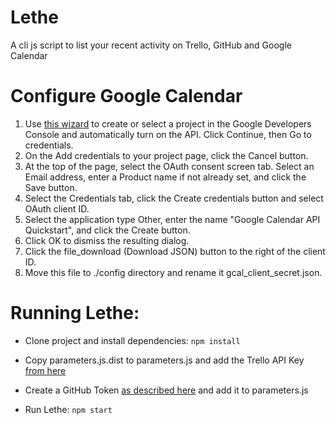 # Lethe

A cli js script to list your recent activity on Trello, GitHub and Google Calendar


# Configure Google Calendar

1. Use [this wizard](https://console.developers.google.com/start/api?id=calendar) to create or select a project in the Google Developers Console and automatically turn on the API. Click Continue, then Go to credentials.
2. On the Add credentials to your project page, click the Cancel button.
3. At the top of the page, select the OAuth consent screen tab. Select an Email address, enter a Product name if not already set, and click the Save button.
4. Select the Credentials tab, click the Create credentials button and select OAuth client ID.
5. Select the application type Other, enter the name "Google Calendar API Quickstart", and click the Create button.
6. Click OK to dismiss the resulting dialog.
7. Click the file_download (Download JSON) button to the right of the client ID.
8. Move this file to ./config directory and rename it gcal_client_secret.json.


# Running Lethe:

- Clone project and install dependencies:
```npm install```

- Copy parameters.js.dist to parameters.js and add the Trello API Key [from here](https://trello.com/app-key)
- Create a GitHub Token [as described here](https://help.github.com/articles/creating-a-personal-access-token-for-the-command-line/) and add it to parameters.js

- Run Lethe:
```npm start```


